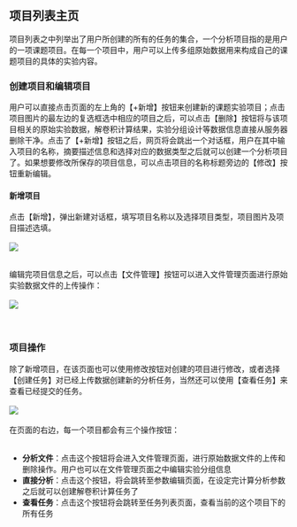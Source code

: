 <!-- 项目管理 -->

## **项目列表主页**

项目列表之中列举出了用户所创建的所有的任务的集合，一个分析项目指的是用户的一项课题项目。在每一个项目中，用户可以上传多组原始数据用来构成自己的课题项目的具体的实验内容。

### **创建项目和编辑项目**

用户可以直接点击页面的左上角的【+新增】按钮来创建新的课题实验项目；点击项目图片的最左边的复选框选中相应的项目之后，可以点击【删除】按钮将与该项目相关的原始实验数据，解卷积计算结果，实验分组设计等数据信息直接从服务器删除干净。点击了【+新增】按钮之后，网页将会跳出一个对话框，用户在其中输入项目的名称，摘要描述信息和选择对应的数据类型之后就可以创建一个分析项目了。如果想要修改所保存的项目信息，可以点击项目的名称标题旁边的【修改】按钮重新编辑。

#### **新增项目**

点击【新增】，弹出新建对话框，填写项目名称以及选择项目类型，项目图片及项目描述选填。
<br/>
<br/>
![](user-guide/metadeco/images/new_project.png) 
<br/>
<br/>

编辑完项目信息之后，可以点击【文件管理】按钮可以进入文件管理页面进行原始实验数据文件的上传操作：
<br/>
<br/>
![](user-guide/metadeco/images/file_entry.png)  
<br/>
<br/>

### **项目操作**

除了新增项目，在该页面也可以使用修改按钮对创建的项目进行修改，或者选择【创建任务】对已经上传数据创建新的分析任务，当然还可以使用【查看任务】来查看已经提交的任务。
<br/>
<br/>
![](user-guide/metadeco/images/project_buttons.png)
<br/>
<br/>
在页面的右边，每一个项目都会有三个操作按钮：
<br/>
<br/>
+ **分析文件**：点击这个按钮将会进入文件管理页面，进行原始数据文件的上传和删除操作。用户也可以在文件管理页面之中编辑实验分组信息
+ **直接分析**：点击这个按钮，将会跳转至参数编辑页面，在设定完计算分析参数之后就可以创建解卷积计算任务了
+ **查看任务**：点击这个按钮将会跳转至任务列表页面，查看当前的这个项目下的所有任务